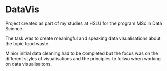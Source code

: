 # DataVis

Project created as part of my studies at HSLU for the program MSc in Data Science.

The task was to create meaningful and speaking data visualisations about the topic food waste.

Minior initial data cleaning had to be completed but the focus was on the different styles of visualisations and the principles to follwo when working on data visualisaitons.
